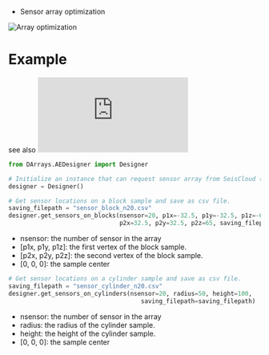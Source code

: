 
* Sensor array optimization

![Array optimization](https://github.com/myliangding/DAE/blob/master/documentation/AE_sensor_ani.gif)

# Example

see also ![our example](https://github.com/Liang-Ding/DAE/blob/master/examples/get_sensor_locations.py)


```python
from DArrays.AEDesigner import Designer
```

```python
# Initialize an instance that can request sensor array from SeisCloud (https://seis.cloud). 
designer = Designer()
```

```python
# Get sensor locations on a block sample and save as csv file.
saving_filepath = "sensor_block_n20.csv"
designer.get_sensors_on_blocks(nsensor=20, p1x=-32.5, p1y=-32.5, p1z=-65,
                               p2x=32.5, p2y=32.5, p2z=65, saving_filepath=saving_filepath)
```
* nsensor: the number of sensor in the array
* [p1x, p1y, p1z]: the first vertex of the block sample.
* [p2x, p2y, p2z]: the second vertex of the block sample. 
* [0, 0, 0]: the sample center


```python
# Get sensor locations on a cylinder sample and save as csv file.
saving_filepath = "sensor_cylinder_n20.csv"
designer.get_sensors_on_cylinders(nsensor=20, radius=50, height=100,
                                     saving_filepath=saving_filepath)
```
* nsensor: the number of sensor in the array
* radius: the radius of the cylinder sample. 
* height: the height of the cylinder sample. 
* [0, 0, 0]: the sample center
